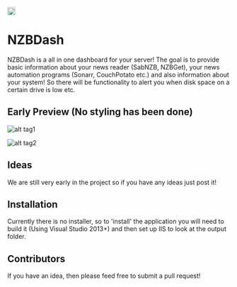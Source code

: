 <a href="https://ci.appveyor.com/project/tidusjar/NZBDash"><image src="https://ci.appveyor.com/api/projects/status/github/tidusjar/NZBDash?branch=SettingsPage&svg=true" height="18"></a> 


# NZBDash

NZBDash is a all in one dashboard for your server! 
The goal is to provide basic information about your news reader (SabNZB, NZBGet), your news automation programs (Sonarr, CouchPotato etc.) and also information about your system!
So there will be functionality to alert you when disk space on a certain drive is low etc.

## Early Preview (No styling has been done)
![alt tag1](http://i.imgur.com/PYzIs83.png)

![alt tag2](http://i.imgur.com/PYzIs83.png)

## Ideas

We are still very early in the project so if you have any ideas just post it!

## Installation

Currently there is no installer, so to 'install' the application you will need to build it (Using Visual Studio 2013+) and then set up IIS to look at the output folder.

## Contributors

If you have an idea, then please feed free to submit a pull request!
